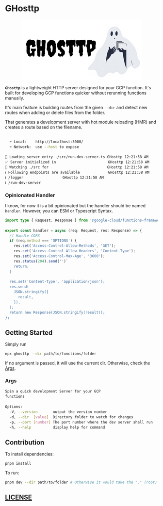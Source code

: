 # GHosttp

<p align="center">
  <img src="./docs/GHosttp.png" />
</p>

**`GHosttp`** is a lightweight HTTP server designed for your GCP function. It's built for developing GCP functions quicker without rerunning functions manually.

It's main feature is building routes from the given `--dir` and detect new routes when adding or delete files from the folder.

That generates a development server with hot module reloading (HMR) and creates a route based on the filename.

```sh
                                                                                                  GHosttp 12:21:58 AM
  ➜ Local:    http://localhost:3000/
  ➜ Network:  use --host to expose

🚀 Loading server entry ./src/run-dev-server.ts GHosttp 12:21:58 AM
✅ Server initialized in                        GHosttp 12:21:58 AM
👀 Watching ./src for                           GHosttp 12:21:58 AM
ℹ Following endpoints are available             GHosttp 12:21:58 AM
ℹ /logger                  GHosttp 12:21:58 AM
ℹ /run-dev-server       
```

### Opinionated Handler

I know, for now it is a bit opinionated but the handler should be named `handler`.
However, you can ESM or Typescript Syntax.

```ts
import type { Request, Response } from '@google-cloud/functions-framework';

export const handler = async (req: Request, res: Response) => {
  // Handle CORS
  if (req.method === 'OPTIONS') {
    res.set('Access-Control-Allow-Methods', 'GET');
    res.set('Access-Control-Allow-Headers', 'Content-Type');
    res.set('Access-Control-Max-Age', '3600');
    res.status(204).send('')`
    return;
  }

  res.set('Content-Type', 'application/json');
  res.send(
    JSON.stringify({
      result,
    }),
  );
  return new Response(JSON.stringify(result));
};
```

## Getting Started

Simply run

```sh
npx ghosttp --dir path/to/functions/folder
```

If no argument is passed, it will use the current dir. Otherwise, check the [Args](#args).

### Args

```sh
Spin a quick development Server for your GCP
functions

Options:
  -V, --version       output the version number
  -d, --dir  [value]  Directory folder to watch for changes
  -p, --port [number] The port number where the dev server shall run
  -h, --help          display help for command
```

## Contribution

To install dependencies:

```bash
pnpm install
```

To run:

```bash
pnpm dev --dir path/to/folder # Otherwise it would take the "." (root)
```

## [LICENSE](./docs/LICENSE.md)
